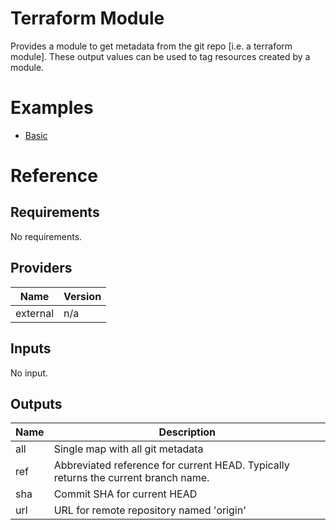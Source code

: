 # Terraform Module
Provides a module to get metadata from the git repo [i.e. a terraform module].  These output values can be used to tag resources created by a module.

# Examples
 - [Basic](./examples/basic/)

# Reference
<!--- BEGIN_TF_DOCS --->
## Requirements

No requirements.

## Providers

| Name | Version |
|------|---------|
| external | n/a |

## Inputs

No input.

## Outputs

| Name | Description |
|------|-------------|
| all | Single map with all git metadata |
| ref | Abbreviated reference for current HEAD. Typically returns the current branch name. |
| sha | Commit SHA for current HEAD |
| url | URL for remote repository named 'origin' |

<!--- END_TF_DOCS --->
